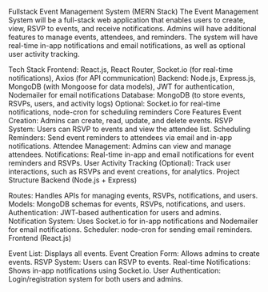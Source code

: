 Fullstack Event Management System (MERN Stack)
The Event Management System will be a full-stack web application that enables users to create, view, RSVP to events, and receive notifications. Admins will have additional features to manage events, attendees, and reminders. The system will have real-time in-app notifications and email notifications, as well as optional user activity tracking.

Tech Stack
Frontend: React.js, React Router, Socket.io (for real-time notifications), Axios (for API communication)
Backend: Node.js, Express.js, MongoDB (with Mongoose for data models), JWT for authentication, Nodemailer for email notifications
Database: MongoDB (to store events, RSVPs, users, and activity logs)
Optional: Socket.io for real-time notifications, node-cron for scheduling reminders
Core Features
Event Creation: Admins can create, read, update, and delete events.
RSVP System: Users can RSVP to events and view the attendee list.
Scheduling Reminders: Send event reminders to attendees via email and in-app notifications.
Attendee Management: Admins can view and manage attendees.
Notifications: Real-time in-app and email notifications for event reminders and RSVPs.
User Activity Tracking (Optional): Track user interactions, such as RSVPs and event creations, for analytics.
Project Structure
Backend (Node.js + Express)

Routes: Handles APIs for managing events, RSVPs, notifications, and users.
Models: MongoDB schemas for events, RSVPs, notifications, and users.
Authentication: JWT-based authentication for users and admins.
Notification System: Uses Socket.io for in-app notifications and Nodemailer for email notifications.
Scheduler: node-cron for sending email reminders.
Frontend (React.js)

Event List: Displays all events.
Event Creation Form: Allows admins to create events.
RSVP System: Users can RSVP to events.
Real-time Notifications: Shows in-app notifications using Socket.io.
User Authentication: Login/registration system for both users and admins.
